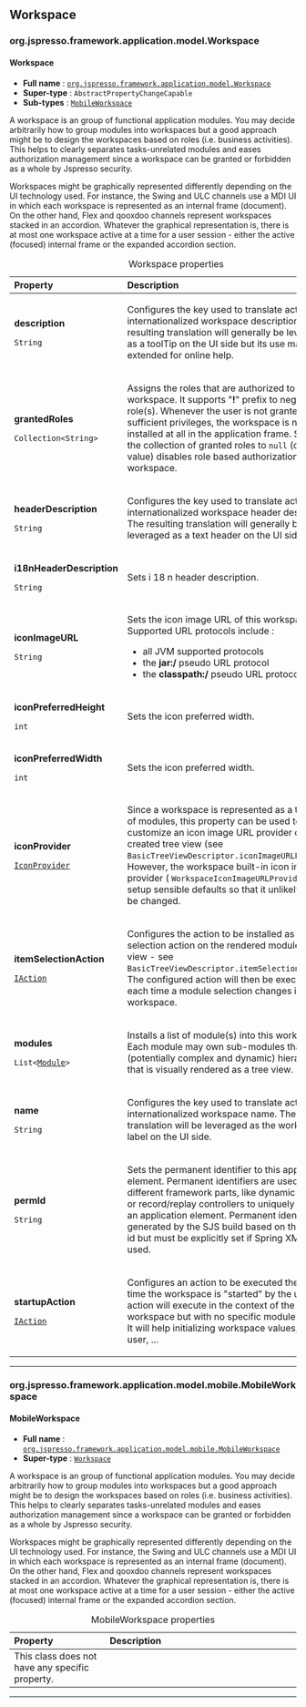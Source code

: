 ## Workspace

### org.jspresso.framework.application.model.Workspace
#### <a name="org.jspresso.framework.application.model.Workspace"></a>Workspace

+ **Full name** : [`org.jspresso.framework.application.model.Workspace`](http://www.jspresso.org/external/maven-site/apidocs/org/jspresso/framework/application/model/Workspace.html)
+ **Super-type** : `AbstractPropertyChangeCapable`
+ **Sub-types** : [`MobileWorkspace`](#org.jspresso.framework.application.model.mobile.MobileWorkspace)



A workspace is an group of functional application modules. You may decide
 arbitrarily how to group modules into workspaces but a good approach might be
 to design the workspaces based on roles (i.e. business activities). This
 helps to clearly separates tasks-unrelated modules and eases authorization
 management since a workspace can be granted or forbidden as a whole by
 Jspresso security.
 <p/>
 Workspaces might be graphically represented differently depending on the UI
 technology used. For instance, the Swing and ULC channels use a MDI UI in
 which each workspace is represented as an internal frame (document). On the
 other hand, Flex and qooxdoo channels represent workspaces stacked in an
 accordion. Whatever the graphical representation is, there is at most one
 workspace active at a time for a user session - either the active (focused)
 internal frame or the expanded accordion section.



<table>
<caption>Workspace properties</caption>
<colgroup>
<col width="33%" />
<col width="66%" />
</colgroup>
<thead>
<tr class="header">
<th align="left">Property</th>
<th align="left">Description</th>
</tr>
</thead>
<tbody>
<tr class="odd">
<td align="left"><p><strong>description</strong></p><p><code>String</code></p></td>
<td><p>Configures the key used to translate actual internationalized workspace
 description. The resulting translation will generally be leveraged as a
 toolTip on the UI side but its use may be extended for online help.</p></td>
</tr>
<tr class="even">
<td align="left"><p><strong>grantedRoles</strong></p><p><code>Collection&#x200B;&lt;&#x200B;String&#x200B;&gt;&#x200B;</code></p></td>
<td><p>Assigns the roles that are authorized to start this workspace. It supports
 &quot;<b>!</b>&quot; prefix to negate the role(s). Whenever the user is not
 granted sufficient privileges, the workspace is not installed at all in the
 application frame. Setting the collection of granted roles to
 <code>null</code> (default value) disables role based authorization on this
 workspace.</p></td>
</tr>
<tr class="odd">
<td align="left"><p><strong>headerDescription</strong></p><p><code>String</code></p></td>
<td><p>Configures the key used to translate actual internationalized workspace
 header description. The resulting translation will generally be leveraged as a
 text header on the UI side.</p></td>
</tr>
<tr class="even">
<td align="left"><p><strong>i18nHeaderDescription</strong></p><p><code>String</code></p></td>
<td><p>Sets i 18 n header description.</p></td>
</tr>
<tr class="odd">
<td align="left"><p><strong>iconImageURL</strong></p><p><code>String</code></p></td>
<td><p>Sets the icon image URL of this workspace. Supported URL protocols include
 :
 <ul>
 <li>all JVM supported protocols</li>
 <li>the <b>jar:/</b> pseudo URL protocol</li>
 <li>the <b>classpath:/</b> pseudo URL protocol</li>
 </ul></p></td>
</tr>
<tr class="even">
<td align="left"><p><strong>iconPreferredHeight</strong></p><p><code>int</code></p></td>
<td><p>Sets the icon preferred width.</p></td>
</tr>
<tr class="odd">
<td align="left"><p><strong>iconPreferredWidth</strong></p><p><code>int</code></p></td>
<td><p>Sets the icon preferred width.</p></td>
</tr>
<tr class="even">
<td align="left"><p><strong>iconProvider</strong></p><p><code><a href="http://www.jspresso.org/external/maven-site/apidocs/org/jspresso/framework/util/gui/IconProvider.html">Icon&#x200B;Provider</a></code></p></td>
<td><p>Since a workspace is represented as a tree view of modules, this property
 can be used to customize an icon image URL provider on the created tree
 view (see <code>BasicTreeViewDescriptor.iconImageURLProvider</code>).
 However, the workspace built-in icon image URL provider (
 <code>WorkspaceIconImageURLProvider</code>) will setup sensible defaults so
 that it unlikely has to be changed.</p></td>
</tr>
<tr class="odd">
<td align="left"><p><strong>itemSelectionAction</strong></p><p><code><a href="http://www.jspresso.org/external/maven-site/apidocs/org/jspresso/framework/action/IAction.html">IAction</a></code></p></td>
<td><p>Configures the action to be installed as item selection action on the
 rendered module tree view - see
 <code>BasicTreeViewDescriptor.itemSelectionAction</code>. The configured
 action will then be executed each time a module selection changes in the
 workspace.</p></td>
</tr>
<tr class="even">
<td align="left"><p><strong>modules</strong></p><p><code>List&#x200B;&lt;&#x200B;<a href="http://www.jspresso.org/external/maven-site/apidocs/org/jspresso/framework/application/model/Module.html">Module</a>&#x200B;&gt;&#x200B;</code></p></td>
<td><p>Installs a list of module(s) into this workspace. Each module may own
 sub-modules that form a (potentially complex and dynamic) hierarchy, that
 is visually rendered as a tree view.</p></td>
</tr>
<tr class="odd">
<td align="left"><p><strong>name</strong></p><p><code>String</code></p></td>
<td><p>Configures the key used to translate actual internationalized workspace
 name. The resulting translation will be leveraged as the workspace label on
 the UI side.</p></td>
</tr>
<tr class="even">
<td align="left"><p><strong>permId</strong></p><p><code>String</code></p></td>
<td><p>Sets the permanent identifier to this application element. Permanent
 identifiers are used by different framework parts, like dynamic security or
 record/replay controllers to uniquely identify an application element.
 Permanent identifiers are generated by the SJS build based on the element
 id but must be explicitly set if Spring XML is used.</p></td>
</tr>
<tr class="odd">
<td align="left"><p><strong>startupAction</strong></p><p><code><a href="http://www.jspresso.org/external/maven-site/apidocs/org/jspresso/framework/action/IAction.html">IAction</a></code></p></td>
<td><p>Configures an action to be executed the first time the workspace is
 &quot;started&quot; by the user. The action will execute in the context of
 the workspace but with no specific module selected. It will help
 initializing workspace values, notify user, ...</p></td>
</tr>
</tbody>
</table>

---


### org.jspresso.framework.application.model.mobile.MobileWorkspace
#### <a name="org.jspresso.framework.application.model.mobile.MobileWorkspace"></a>MobileWorkspace

+ **Full name** : [`org.jspresso.framework.application.model.mobile.MobileWorkspace`](http://www.jspresso.org/external/maven-site/apidocs/org/jspresso/framework/application/model/mobile/MobileWorkspace.html)
+ **Super-type** : [`Workspace`](#org.jspresso.framework.application.model.Workspace)



A workspace is an group of functional application modules. You may decide
 arbitrarily how to group modules into workspaces but a good approach might be
 to design the workspaces based on roles (i.e. business activities). This
 helps to clearly separates tasks-unrelated modules and eases authorization
 management since a workspace can be granted or forbidden as a whole by
 Jspresso security.
 <p>
 Workspaces might be graphically represented differently depending on the UI
 technology used. For instance, the Swing and ULC channels use a MDI UI in
 which each workspace is represented as an internal frame (document). On the
 other hand, Flex and qooxdoo channels represent workspaces stacked in an
 accordion. Whatever the graphical representation is, there is at most one
 workspace active at a time for a user session - either the active (focused)
 internal frame or the expanded accordion section.



<table>
<caption>MobileWorkspace properties</caption>
<colgroup>
<col width="33%" />
<col width="66%" />
</colgroup>
<thead>
<tr class="header">
<th align="left">Property</th>
<th align="left">Description</th>
</tr>
</thead>
<tbody>
<tr>
<td align="left">This class does not have any specific property.</td>
<td align="left"></td>
</tr>
</tbody>
</table>

---
